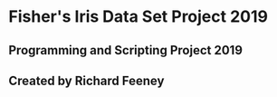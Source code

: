 <h1 align ="cente"> Fisher's Iris Data Set Project 2019 </h1>

<h2 align ="centr"> Programming and Scripting Project 2019 </h2>
<h2 align ="centr"> Created by Richard Feeney </h2>
